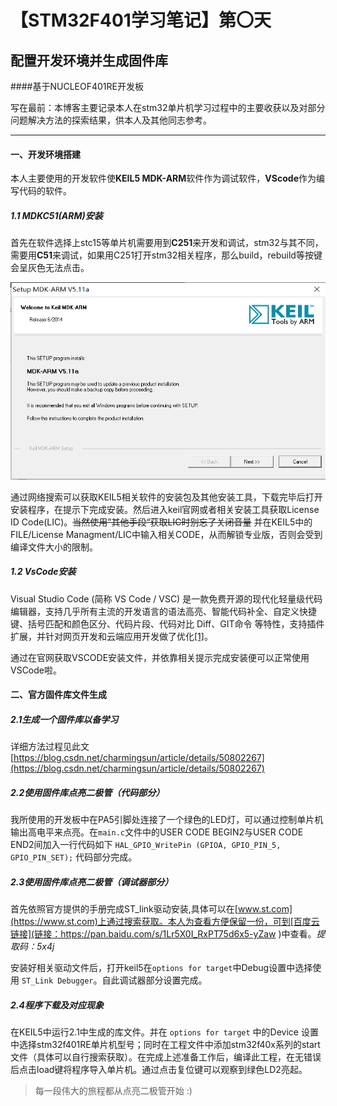 【STM32F401学习笔记】第〇天
===================
配置开发环境并生成固件库
--
####基于NUCLEOF401RE开发板

写在最前：本博客主要记录本人在stm32单片机学习过程中的主要收获以及对部分问题解决方法的探索结果，供本人及其他同志参考。

---------

#### 一、开发环境搭建
本人主要使用的开发软件使**KEIL5 MDK-ARM**软件作为调试软件，**VScode**作为编写代码的软件。

##### 1.1 MDKC51(ARM)安装

首先在软件选择上stc15等单片机需要用到**C251**来开发和调试，stm32与其不同，需要用**C51**来调试，如果用C251打开stm32相关程序，那么build，rebuild等按键会呈灰色无法点击。

![安装界面](https://raw.githubusercontent.com/Faxci-yet/Faxci-yet.github.io/master/img/_2021-7-29_keil_install_1.png)

通过网络搜索可以获取KEIL5相关软件的安装包及其他安装工具，下载完毕后打开安装程序，在提示下完成安装。然后进入keil官网或者相关安装工具获取License ID Code(LIC)。~~当然使用”其他手段“获取LIC时别忘了关闭音量~~ 并在KEIL5中的FILE/License Managment/LIC中输入相关CODE，从而解锁专业版，否则会受到编译文件大小的限制。

##### 1.2 VsCode安装

Visual Studio Code (简称 VS Code / VSC) 是一款免费开源的现代化轻量级代码编辑器，支持几乎所有主流的开发语言的语法高亮、智能代码补全、自定义快捷键、括号匹配和颜色区分、代码片段、代码对比 Diff、GIT命令 等特性，支持插件扩展，并针对网页开发和云端应用开发做了优化[[1]](https://juejin.cn/post/6844903624162672648)。

通过在官网获取VSCODE安装文件，并依靠相关提示完成安装便可以正常使用VSCode啦。

#### 二、官方固件库文件生成

##### 2.1生成一个固件库以备学习

详细方法过程见此文[https://blog.csdn.net/charmingsun/article/details/50802267](https://blog.csdn.net/charmingsun/article/details/50802267)

##### 2.2使用固件库点亮二极管（代码部分）

我所使用的开发板中在PA5引脚处连接了一个绿色的LED灯，可以通过控制单片机输出高电平来点亮。在`main.c`文件中的USER CODE BEGIN2与USER CODE END2间加入一行代码如下
```HAL_GPIO_WritePin (GPIOA, GPIO_PIN_5, GPIO_PIN_SET);```
代码部分完成。

##### 2.3使用固件库点亮二极管（调试器部分）

首先依照官方提供的手册完成ST_link驱动安装,具体可以在[www.st.com](https://www.st.com)上通过搜索获取。本人为查看方便保留一份，可到[百度云链接](链接：https://pan.baidu.com/s/1Lr5X0I_RxPT75d6x5-yZaw )中查看。*提取码：5x4j*

安装好相关驱动文件后，打开keil5在`options for target`中Debug设置中选择使用 `ST_Link Debugger`。自此调试器部分设置完成。

##### 2.4程序下载及对应现象
在KEIL5中运行2.1中生成的库文件。并在 `options for target` 中的Device 设置中选择stm32f401RE单片机型号；同时在工程文件中添加stm32f40x系列的start文件（具体可以自行搜索获取）。在完成上述准备工作后，编译此工程，在无错误后点击load键将程序导入单片机。通过点击复位键可以观察到绿色LD2亮起。
>每一段伟大的旅程都从点亮二极管开始 :)

